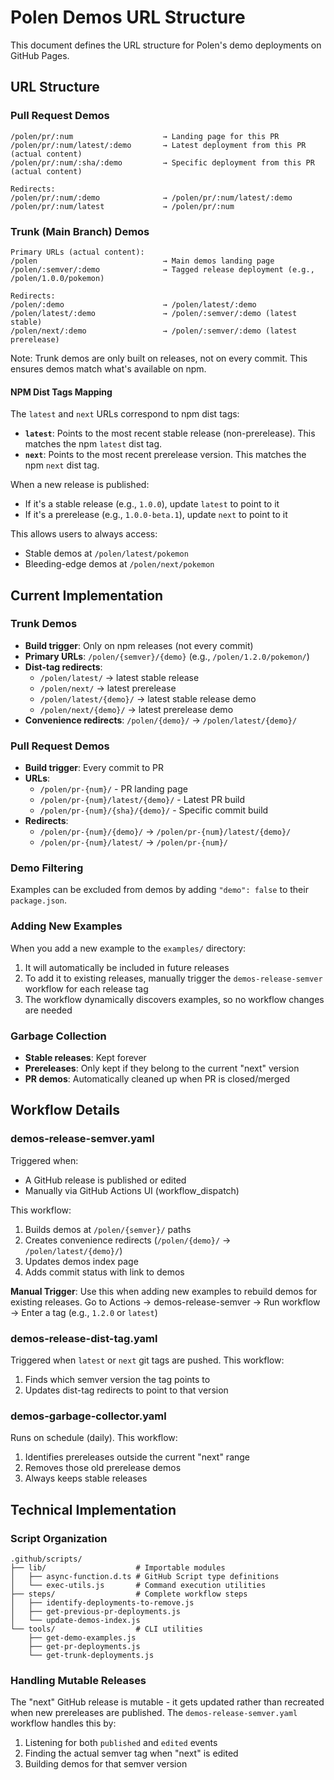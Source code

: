 # Polen Demos URL Structure

This document defines the URL structure for Polen's demo deployments on GitHub Pages.

## URL Structure

### Pull Request Demos

```
/polen/pr/:num                    → Landing page for this PR
/polen/pr/:num/latest/:demo       → Latest deployment from this PR (actual content)
/polen/pr/:num/:sha/:demo         → Specific deployment from this PR (actual content)

Redirects:
/polen/pr/:num/:demo              → /polen/pr/:num/latest/:demo
/polen/pr/:num/latest             → /polen/pr/:num
```

### Trunk (Main Branch) Demos

```
Primary URLs (actual content):
/polen                            → Main demos landing page
/polen/:semver/:demo              → Tagged release deployment (e.g., /polen/1.0.0/pokemon)

Redirects:
/polen/:demo                      → /polen/latest/:demo
/polen/latest/:demo               → /polen/:semver/:demo (latest stable)
/polen/next/:demo                 → /polen/:semver/:demo (latest prerelease)
```

Note: Trunk demos are only built on releases, not on every commit. This ensures demos match what's available on npm.

#### NPM Dist Tags Mapping

The `latest` and `next` URLs correspond to npm dist tags:

- **`latest`**: Points to the most recent stable release (non-prerelease). This matches the npm `latest` dist tag.
- **`next`**: Points to the most recent prerelease version. This matches the npm `next` dist tag.

When a new release is published:

- If it's a stable release (e.g., `1.0.0`), update `latest` to point to it
- If it's a prerelease (e.g., `1.0.0-beta.1`), update `next` to point to it

This allows users to always access:

- Stable demos at `/polen/latest/pokemon`
- Bleeding-edge demos at `/polen/next/pokemon`

## Current Implementation

### Trunk Demos

- **Build trigger**: Only on npm releases (not every commit)
- **Primary URLs**: `/polen/{semver}/{demo}` (e.g., `/polen/1.2.0/pokemon/`)
- **Dist-tag redirects**:
  - `/polen/latest/` → latest stable release
  - `/polen/next/` → latest prerelease
  - `/polen/latest/{demo}/` → latest stable release demo
  - `/polen/next/{demo}/` → latest prerelease demo
- **Convenience redirects**: `/polen/{demo}/` → `/polen/latest/{demo}/`

### Pull Request Demos

- **Build trigger**: Every commit to PR
- **URLs**:
  - `/polen/pr-{num}/` - PR landing page
  - `/polen/pr-{num}/latest/{demo}/` - Latest PR build
  - `/polen/pr-{num}/{sha}/{demo}/` - Specific commit build
- **Redirects**:
  - `/polen/pr-{num}/{demo}/` → `/polen/pr-{num}/latest/{demo}/`
  - `/polen/pr-{num}/latest/` → `/polen/pr-{num}/`

### Demo Filtering

Examples can be excluded from demos by adding `"demo": false` to their `package.json`.

### Adding New Examples

When you add a new example to the `examples/` directory:

1. It will automatically be included in future releases
2. To add it to existing releases, manually trigger the `demos-release-semver` workflow for each release tag
3. The workflow dynamically discovers examples, so no workflow changes are needed

### Garbage Collection

- **Stable releases**: Kept forever
- **Prereleases**: Only kept if they belong to the current "next" version
- **PR demos**: Automatically cleaned up when PR is closed/merged

## Workflow Details

### demos-release-semver.yaml

Triggered when:

- A GitHub release is published or edited
- Manually via GitHub Actions UI (workflow_dispatch)

This workflow:

1. Builds demos at `/polen/{semver}/` paths
2. Creates convenience redirects (`/polen/{demo}/` → `/polen/latest/{demo}/`)
3. Updates demos index page
4. Adds commit status with link to demos

**Manual Trigger**: Use this when adding new examples to rebuild demos for existing releases. Go to Actions → demos-release-semver → Run workflow → Enter a tag (e.g., `1.2.0` or `latest`)

### demos-release-dist-tag.yaml

Triggered when `latest` or `next` git tags are pushed. This workflow:

1. Finds which semver version the tag points to
2. Updates dist-tag redirects to point to that version

### demos-garbage-collector.yaml

Runs on schedule (daily). This workflow:

1. Identifies prereleases outside the current "next" range
2. Removes those old prerelease demos
3. Always keeps stable releases

## Technical Implementation

### Script Organization

```
.github/scripts/
├── lib/                    # Importable modules
│   ├── async-function.d.ts # GitHub Script type definitions
│   └── exec-utils.js       # Command execution utilities
├── steps/                  # Complete workflow steps
│   ├── identify-deployments-to-remove.js
│   ├── get-previous-pr-deployments.js
│   └── update-demos-index.js
└── tools/                  # CLI utilities
    ├── get-demo-examples.js
    ├── get-pr-deployments.js
    └── get-trunk-deployments.js
```

### Handling Mutable Releases

The "next" GitHub release is mutable - it gets updated rather than recreated when new prereleases are published. The `demos-release-semver.yaml` workflow handles this by:

1. Listening for both `published` and `edited` events
2. Finding the actual semver tag when "next" is edited
3. Building demos for that semver version
